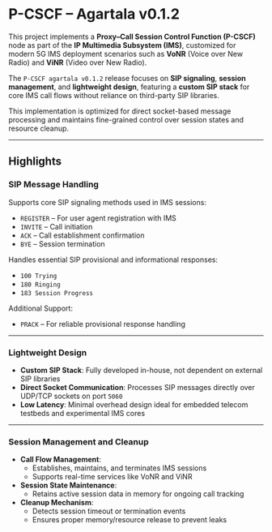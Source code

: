 # P-CSCF – Agartala v0.1.2

This project implements a **Proxy–Call Session Control Function (P-CSCF)** node as part of the **IP Multimedia Subsystem (IMS)**, customized for modern 5G IMS deployment scenarios such as **VoNR** (Voice over New Radio) and **ViNR** (Video over New Radio).

The `P-CSCF agartala v0.1.2` release focuses on **SIP signaling**, **session management**, and **lightweight design**, featuring a **custom SIP stack** for core IMS call flows without reliance on third-party SIP libraries.

This implementation is optimized for direct socket-based message processing and maintains fine-grained control over session states and resource cleanup.

---

## Highlights

### SIP Message Handling

Supports core SIP signaling methods used in IMS sessions:
- `REGISTER` – For user agent registration with IMS
- `INVITE` – Call initiation
- `ACK` – Call establishment confirmation
- `BYE` – Session termination

Handles essential SIP provisional and informational responses:
- `100 Trying`
- `180 Ringing`
- `183 Session Progress`

Additional Support:
- `PRACK` – For reliable provisional response handling

---

### Lightweight Design

- **Custom SIP Stack**: Fully developed in-house, not dependent on external SIP libraries
- **Direct Socket Communication**: Processes SIP messages directly over UDP/TCP sockets on port `5060`
- **Low Latency**: Minimal overhead design ideal for embedded telecom testbeds and experimental IMS cores

---

### Session Management and Cleanup

- **Call Flow Management**:
  - Establishes, maintains, and terminates IMS sessions
  - Supports real-time services like VoNR and ViNR
- **Session State Maintenance**:
  - Retains active session data in memory for ongoing call tracking
- **Cleanup Mechanism**:
  - Detects session timeout or termination events
  - Ensures proper memory/resource release to prevent leaks